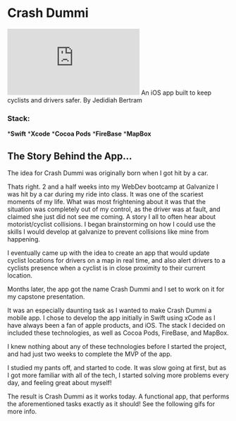 # Crash Dummi
![alt text](https://github.com/JedidiahBertram/Crash-Dummi/edit/master/README.md)
An iOS app built to keep cyclists and drivers safer.
By Jedidiah Bertram

### Stack:
*__Swift__
*__Xcode__
*__Cocoa Pods__
*__FireBase__
*__MapBox__

## The Story Behind the App...
The idea for Crash Dummi was originally born when I got hit by a car.

Thats right. 2 and a half weeks into my WebDev bootcamp at Galvanize I was hit by a car during my ride into class. It was one of the scariest moments of my life. What was most frightening about it was that the situation was completely out of my control, as the driver was at fault, and claimed she just did not see me coming. A story I all to often hear about motorist/cyclist collisions. I began brainstorming on how I could use the skills I would develop at galvanize to prevent collisions like mine from happening.

I eventually came up with the idea to create an app that would update cyclist locations for drivers on a map in real time, and also alert drivers to a cyclists presence when a cyclist is in close proximity to their current location.

Months later, the app got the name Crash Dummi and I set to work on it for my capstone presentation.

It was an especially daunting task as I wanted to make Crash Dummi a mobile app. I chose to develop the app initially in Swift using xCode as I have always been a fan of apple products, and iOS. The stack I decided on included these technologies, as well as Cocoa Pods, FireBase, and MapBox.

I knew nothing about any of these technologies before I started the project, and had just two weeks to complete the MVP of the app.

I studied my pants off, and started to code. It was slow going at first, but as I got more familiar with all of the tech, I started solving more problems every day, and feeling great about myself!

The result is Crash Dummi as it works today. A functional app, that performs the aforementioned tasks exactly as it should! See the following gifs for more info.
